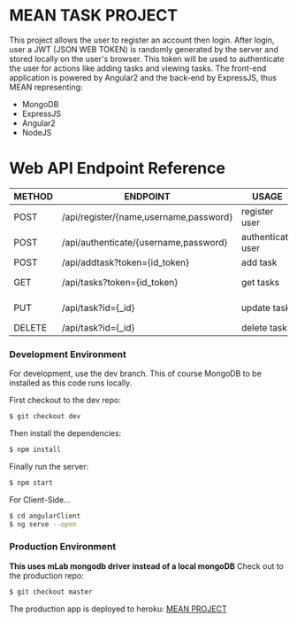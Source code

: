# MEAN TASK PROJECT 



This project allows the user to register an account then login. After login, user a JWT (JSON WEB TOKEN) is randomly generated by the server and stored locally on the user's browser. This token will be used to authenticate the user for actions like adding tasks and viewing tasks.
The front-end application is powered by Angular2 and the back-end by ExpressJS, thus MEAN representing:

  - MongoDB
  - ExpressJS
  - Angular2
  - NodeJS
#  Web API Endpoint Reference

| METHOD | ENDPOINT | USAGE   | RETURNS |
| ------ | -------- | --------|---------|
| POST |/api/register/{name,username,password} | register user|-|
| POST |/api/authenticate/{username,password}|authenticate user| jwt token|
| POST|/api/addtask?token={id_token}|add task |-|
| GET |/api/tasks?token={id_token}|get tasks | user's tasks |
| PUT |/api/task?id={_id}| update task| updated task |
| DELETE|/api/task?id={_id}| delete task | -|




### Development Environment
For development, use the dev branch. This of course MongoDB to be installed as this code runs locally.

First checkout to the dev repo:
```sh
$ git checkout dev
```
Then install the dependencies:
```sh
$ npm install
```
Finally run the server:
```sh
$ npm start
```
For Client-Side...

```sh
$ cd angularClient
$ ng serve --open
```


### Production Environment
**This uses mLab mongodb driver instead of a local mongoDB** 
Check out to the production repo:
```sh
$ git checkout master
```

The production app is deployed to heroku:
[MEAN PROJECT](https://artweljunior.herokuapp.com)






